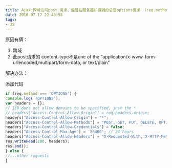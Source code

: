 ```yaml
---
title: Ajax 跨域访问post 请求，但是在服务器却得到的总是options请求 （req.method==‘OPTIONS’)
date: 2016-07-17 22:43:53
tags:
- JS
---
```

原因有俩：

1. 跨域
2. 此post请求的 content-type不是one of the “application/x-www-form-urlencoded,multipart/form-data, or text/plain”

解决办法：

添加代码

``` javascript
if (req.method === 'OPTIONS') {
console.log('!OPTIONS');
var headers = {};
// IE8 does not allow domains to be specified, just the *
// headers["Access-Control-Allow-Origin"] = req.headers.origin;
headers["Access-Control-Allow-Origin"] = "*";
headers["Access-Control-Allow-Methods"] = "POST, GET, PUT, DELETE, OPTIONS";
headers["Access-Control-Allow-Credentials"] = false;
headers["Access-Control-Max-Age"] = '86400'; // 24 hours
headers["Access-Control-Allow-Headers"] = "X-Requested-With, X-HTTP-Method-Override, Content-Type, Accept";
res.writeHead(200, headers);
res.end();
} else {
//...other requests
}
```